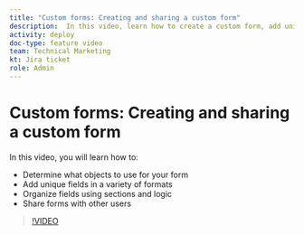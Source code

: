 ```yaml
---
title: "Custom forms: Creating and sharing a custom form"
description:  In this video, learn how to create a custom form, add unique fields to the form, organize fields using sections and logic, and share forms with users.
activity: deploy
doc-type: feature video
team: Technical Marketing
kt: Jira ticket
role: Admin
---
```

# Custom forms: Creating and sharing a custom form

In this video, you will learn how to:

* Determine what objects to use for your form
* Add unique fields in a variety of formats
* Organize fields using sections and logic
* Share forms with other users

>[!VIDEO](https://video.tv.adobe.com/v/335172/?quality=12)
